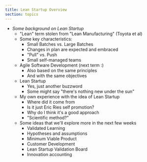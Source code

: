 ```yaml
---
title: Lean Startup Overview
section: topics
---
```


* *Some background on Lean Startup*
	* "Lean" term stolen from "Lean Manufacturing" (Toyota et al)
	* Some key characteristics:
		* Small Batches vs. Large Batches
		* Changes in plan are expected and embraced
		* "Pull" vs. Push
		* Small self-managed teams
	* Agile Software Development (next term :)
		* Also based on the same principles
		* And with the same objectives
	* Lean Startup
		* Yes, just another buzzword
		* Some might say "there's nothing new under the sun"
	* My own experience with the idea of Lean Startup
		* Where did it come from
		* Is it just Eric Ries self promotion?
		* Why do I think it's a good approach
		* "Scientific method?"
	* Some ideas that we'll explore more in the next few weeks
		* Validated Learning
		* Hypotheses and assumptions
		* Minimum Viable Product
		* Customer Development
		* Lean Startup Validation Board
		* Innovation accounting
		